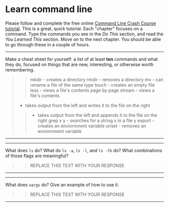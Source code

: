 # Learn command line

Please follow and complete the free online [Command Line Crash Course
tutorial](http://cli.learncodethehardway.org/book/). This is a great,
quick tutorial. Each "chapter" focuses on a command. Type the commands
you see in the _Do This_ section, and read the _You Learned This_
section. Move on to the next chapter. You should be able to go through
these in a couple of hours.


---

Make a cheat sheet for yourself: a list of at least **ten** commands and what they do, focused on things that are new, interesting, or otherwise worth remembering.

> > mkdir - creates a directory
rmdir - removes a directory
mv - can rename a file of the same type
touch - creates an empty file
less - views a file's contents page by page
stream - views a file's contents
> - takes output from the left and writes it to the file on the right
>> - takes output from the left and appends it to the file on the right
grep x y - searches for a string x in a file y
export - creates an enviornment variable
unset - removes an enviornment variable

---


---

What does `ls` do? What do `ls -a`, `ls -l`, and `ls -lh` do? What combinations of those flags are meaningful?

> > REPLACE THIS TEXT WITH YOUR RESPONSE

---


---

What does `xargs` do? Give an example of how to use it.

> > REPLACE THIS TEXT WITH YOUR RESPONSE

---


